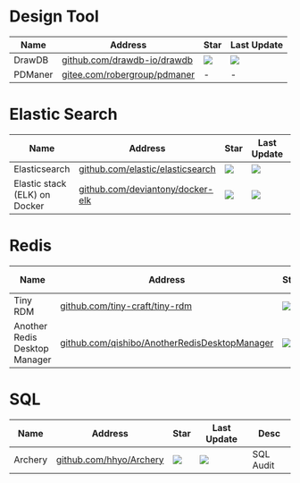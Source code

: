 # Design Tool
Name| Address | Star| Last Update
-|-|-|-|
DrawDB|[github.com/drawdb-io/drawdb](https://github.com/drawdb-io/drawdb)|<img src="https://img.shields.io/github/stars/drawdb-io/drawdb?style=for-the-badge" />|<img src="https://img.shields.io/github/last-commit/drawdb-io/drawdb?style=for-the-badge" />
PDManer|[gitee.com/robergroup/pdmaner](https://gitee.com/robergroup/pdmaner)|-|-


# Elastic Search
Name| Address | Star| Last Update| Desc
-|-|-|-|-|
Elasticsearch|[github.com/elastic/elasticsearch](https://github.com/elastic/elasticsearch)|<img src="https://img.shields.io/github/stars/elastic/elasticsearch?style=for-the-badge" />|<img src="https://img.shields.io/github/last-commit/elastic/elasticsearch?style=for-the-badge" />|DB
Elastic stack (ELK) on Docker|[github.com/deviantony/docker-elk](https://github.com/deviantony/docker-elk)|<img src="https://img.shields.io/github/stars/deviantony/docker-elk?style=for-the-badge" />|<img src="https://img.shields.io/github/last-commit/deviantony/docker-elk?style=for-the-badge" />|Quick Deploy ELK

# Redis
Name| Address | Star| Last Update| Desc
-|-|-|-|-|
Tiny RDM|[github.com/tiny-craft/tiny-rdm](https://github.com/tiny-craft/tiny-rdm)|<img src="https://img.shields.io/github/stars/tiny-craft/tiny-rdm?style=for-the-badge" />|<img src="https://img.shields.io/github/last-commit/tiny-craft/tiny-rdm?style=for-the-badge" />|Redis Client
Another Redis Desktop Manager|[github.com/qishibo/AnotherRedisDesktopManager](https://github.com/qishibo/AnotherRedisDesktopManager)|<img src="https://img.shields.io/github/stars/qishibo/AnotherRedisDesktopManager?style=for-the-badge" />|<img src="https://img.shields.io/github/last-commit/qishibo/AnotherRedisDesktopManager?style=for-the-badge" />|Redis Client


# SQL 
Name| Address | Star| Last Update| Desc
-|-|-|-|-|
Archery|[github.com/hhyo/Archery](https://github.com/hhyo/Archery)|<img src="https://img.shields.io/github/stars/hhyo/Archery?style=for-the-badge" />|<img src="https://img.shields.io/github/last-commit/hhyo/Archery?style=for-the-badge" />| SQL Audit
